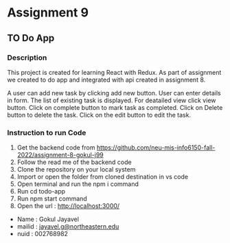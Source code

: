 # Assignment 9
## TO Do App

### Description
 This project is created for learning React with Redux. As part of assignment we created to do app and integrated with api created in assignment 8. <br>

 A user can add new task by clicking add new button. User can enter details in form. The list of existing task is displayed. For deatailed view click view button. Click on complete button to mark task as completed. Click on Delete button to delete the task.
 Click on the edit button to edit the task.


 ### Instruction to run Code
 1. Get the backend code from <https://github.com/neu-mis-info6150-fall-2022/assignment-8-gokul-j99>
 2. Follow the read me of the backend code
 3. Clone the repository on your local system
4. Import or open the folder from cloned destination in vs code
5. Open terminal and run the npm i command
6. Run cd todo-app
7. Run npm start command
8. Open the url : <http://localhost:3000/>

- Name : Gokul Jayavel
- mailid : jayavel.g@northeastern.edu
- nuid : 002768982
